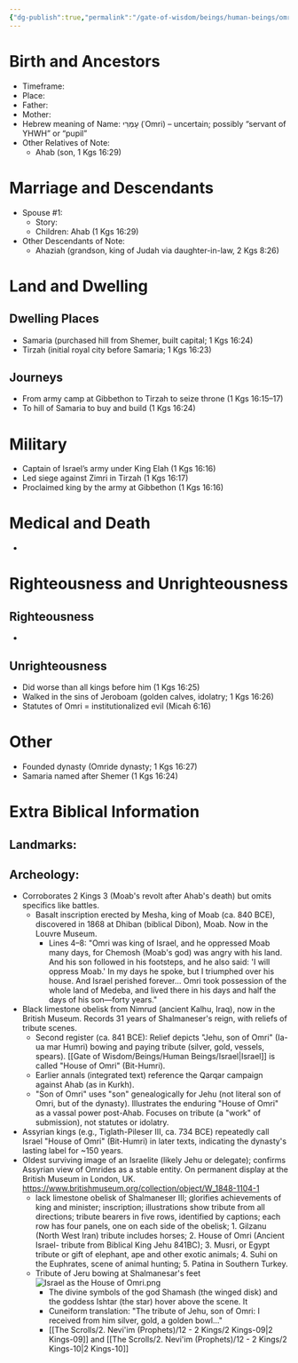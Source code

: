```yaml
---
{"dg-publish":true,"permalink":"/gate-of-wisdom/beings/human-beings/omri/","tags":["#GateWisdom","Being","HumanBeing","O"]}
---
```



# Birth and Ancestors
- Timeframe:
- Place:
- Father:
- Mother:
- Hebrew meaning of Name: עָמְרִי (ʿOmri) – uncertain; possibly “servant of YHWH” or “pupil”
- Other Relatives of Note:
	- Ahab (son, 1 Kgs 16:29)  

# Marriage and Descendants
- Spouse #1:
	- Story:
	- Children: Ahab (1 Kgs 16:29)
- Other Descendants of Note:
	-  Ahaziah (grandson, king of Judah via daughter-in-law, 2 Kgs 8:26)

# Land and Dwelling
## Dwelling Places
- Samaria (purchased hill from Shemer, built capital; 1 Kgs 16:24)
- Tirzah (initial royal city before Samaria; 1 Kgs 16:23)

## Journeys
- From army camp at Gibbethon to Tirzah to seize throne (1 Kgs 16:15–17)
- To hill of Samaria to buy and build (1 Kgs 16:24)

# Military
- Captain of Israel’s army under King Elah (1 Kgs 16:16)
- Led siege against Zimri in Tirzah (1 Kgs 16:17)
- Proclaimed king by the army at Gibbethon (1 Kgs 16:16)

# Medical and Death
- 

# Righteousness and Unrighteousness
## Righteousness
- 

## Unrighteousness
- Did worse than all kings before him (1 Kgs 16:25)
- Walked in the sins of Jeroboam (golden calves, idolatry; 1 Kgs 16:26)
- Statutes of Omri = institutionalized evil (Micah 6:16)

# Other
- Founded dynasty (Omride dynasty; 1 Kgs 16:27)
- Samaria named after Shemer (1 Kgs 16:24)


# Extra Biblical Information
## Landmarks:

## Archeology: 
- Corroborates 2 Kings 3 (Moab's revolt after Ahab's death) but omits specifics like battles.
	- Basalt inscription erected by Mesha, king of Moab (ca. 840 BCE), discovered in 1868 at Dhiban (biblical Dibon), Moab. Now in the Louvre Museum.
		- Lines 4–8: "Omri was king of Israel, and he oppressed Moab many days, for Chemosh (Moab's god) was angry with his land. And his son followed in his footsteps, and he also said: 'I will oppress Moab.' In my days he spoke, but I triumphed over his house. And Israel perished forever... Omri took possession of the whole land of Medeba, and lived there in his days and half the days of his son—forty years."
- Black limestone obelisk from Nimrud (ancient Kalhu, Iraq), now in the British Museum. Records 31 years of Shalmaneser's reign, with reliefs of tribute scenes.
	- Second register (ca. 841 BCE): Relief depicts "Jehu, son of Omri" (Ia-ua mar Humri) bowing and paying tribute (silver, gold, vessels, spears). [[Gate of Wisdom/Beings/Human Beings/Israel\|Israel]] is called "House of Omri" (Bit-Humri).
    - Earlier annals (integrated text) reference the Qarqar campaign against Ahab (as in Kurkh).
    - "Son of Omri" uses "son" genealogically for Jehu (not literal son of Omri, but of the dynasty). Illustrates the enduring "House of Omri" as a vassal power post-Ahab. Focuses on tribute (a "work" of submission), not statutes or idolatry.
- Assyrian kings (e.g., Tiglath-Pileser III, ca. 734 BCE) repeatedly call Israel "House of Omri" (Bit-Humri) in later texts, indicating the dynasty's lasting label for ~150 years. 
- Oldest surviving image of an Israelite (likely Jehu or delegate); confirms Assyrian view of Omrides as a stable entity. On permanent display at the British Museum in London, UK. https://www.britishmuseum.org/collection/object/W_1848-1104-1
	- lack limestone obelisk of Shalmaneser III; glorifies achievements of king and minister; inscription; illustrations show tribute from all directions; tribute bearers in five rows, identified by captions; each row has four panels, one on each side of the obelisk; 1. Gilzanu (North West Iran) tribute includes horses; 2. House of Omri (Ancient Israel- tribute from Biblical King Jehu 841BC); 3. Musri, or Egypt tribute or gift of elephant, ape and other exotic animals; 4. Suhi on the Euphrates, scene of animal hunting; 5. Patina in Southern Turkey.
	- Tribute of Jeru bowing at Shalmanesar's feet ![Israel as the House of Omri.png](/img/user/Assets/attachments/Israel%20as%20the%20House%20of%20Omri.png)
		- The divine symbols of the god Shamash (the winged disk) and the goddess Ishtar (the star) hover above the scene. It
		- Cuneiform translation: "The tribute of Jehu, son of Omri: I received from him silver, gold, a golden bowl..."
		- [[The Scrolls/2. Nevi'im (Prophets)/12 - 2 Kings/2 Kings-09\|2 Kings-09]] and [[The Scrolls/2. Nevi'im (Prophets)/12 - 2 Kings/2 Kings-10\|2 Kings-10]]






